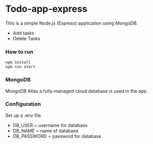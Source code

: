 # Todo-app-express
This is a simple Node.js (Express) application using MongoDB.
+ Add tasks 
+ Delete Tasks

### How to run
    npm install
    npm run start
    
### MongoDB
MongoDB Atlas a fully-managed cloud database is used in the app.


### Configuration
Set up a .env file
+ DB_USER = username for database
+ DB_NAME = name of database
+ DB_PASSWORD = password for database

  
            
